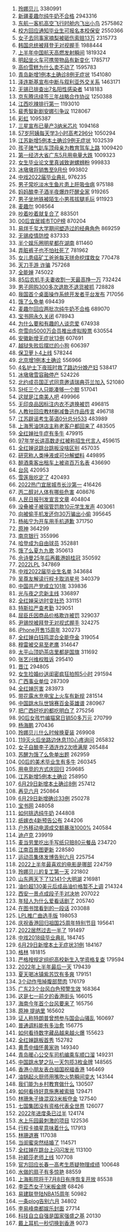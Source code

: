 1. [玲娜贝儿](https://s.weibo.com//weibo?q=%E7%8E%B2%E5%A8%9C%E8%B4%9D%E5%84%BF&Refer=top) 3380991
2. [新疆麦趣尔纯牛奶不合格](https://s.weibo.com//weibo?q=%23%E6%96%B0%E7%96%86%E9%BA%A6%E8%B6%A3%E5%B0%94%E7%BA%AF%E7%89%9B%E5%A5%B6%E4%B8%8D%E5%90%88%E6%A0%BC%23&Refer=top) 2943316
3. [东航一客机高空飞行时舱内飞出小鸟](https://s.weibo.com//weibo?q=%23%E4%B8%9C%E8%88%AA%E4%B8%80%E5%AE%A2%E6%9C%BA%E9%AB%98%E7%A9%BA%E9%A3%9E%E8%A1%8C%E6%97%B6%E8%88%B1%E5%86%85%E9%A3%9E%E5%87%BA%E5%B0%8F%E9%B8%9F%23&Refer=top) 2575862
4. [校方回应通知毕业生可报名本校保安](https://s.weibo.com//weibo?q=%23%E6%A0%A1%E6%96%B9%E5%9B%9E%E5%BA%94%E9%80%9A%E7%9F%A5%E6%AF%95%E4%B8%9A%E7%94%9F%E5%8F%AF%E6%8A%A5%E5%90%8D%E6%9C%AC%E6%A0%A1%E4%BF%9D%E5%AE%89%23&Refer=top) 2550366
5. [女子去同事家摘梨被砸伤索赔13万](https://s.weibo.com//weibo?q=%23%E5%A5%B3%E5%AD%90%E5%8E%BB%E5%90%8C%E4%BA%8B%E5%AE%B6%E6%91%98%E6%A2%A8%E8%A2%AB%E7%A0%B8%E4%BC%A4%E7%B4%A2%E8%B5%9413%E4%B8%87%23&Refer=top) 2315773
6. [韩国总统被拜登无对视握手](https://s.weibo.com//weibo?q=%23%E9%9F%A9%E5%9B%BD%E6%80%BB%E7%BB%9F%E8%A2%AB%E6%8B%9C%E7%99%BB%E6%97%A0%E5%AF%B9%E8%A7%86%E6%8F%A1%E6%89%8B%23&Refer=top) 1988444
7. [上半年中国航天高燃发射瞬间](https://s.weibo.com//weibo?q=%23%E4%B8%8A%E5%8D%8A%E5%B9%B4%E4%B8%AD%E5%9B%BD%E8%88%AA%E5%A4%A9%E9%AB%98%E7%87%83%E5%8F%91%E5%B0%84%E7%9E%AC%E9%97%B4%23&Refer=top) 1819324
8. [明起坐火车可携带物品有新变化](https://s.weibo.com//weibo?q=%23%E6%98%8E%E8%B5%B7%E5%9D%90%E7%81%AB%E8%BD%A6%E5%8F%AF%E6%90%BA%E5%B8%A6%E7%89%A9%E5%93%81%E6%9C%89%E6%96%B0%E5%8F%98%E5%8C%96%23&Refer=top) 1785717
9. [高价雪糕为什么卖不动了](https://s.weibo.com//weibo?q=%23%E9%AB%98%E4%BB%B7%E9%9B%AA%E7%B3%95%E4%B8%BA%E4%BB%80%E4%B9%88%E5%8D%96%E4%B8%8D%E5%8A%A8%E4%BA%86%23&Refer=top) 1595783
10. [青岛新增1例本土确诊8例无症状](https://s.weibo.com//weibo?q=%23%E9%9D%92%E5%B2%9B%E6%96%B0%E5%A2%9E1%E4%BE%8B%E6%9C%AC%E5%9C%9F%E7%A1%AE%E8%AF%8A8%E4%BE%8B%E6%97%A0%E7%97%87%E7%8A%B6%23&Refer=top) 1541080
11. [泽连斯基宣布中断与叙利亚外交关系](https://s.weibo.com//weibo?q=%23%E6%B3%BD%E8%BF%9E%E6%96%AF%E5%9F%BA%E5%AE%A3%E5%B8%83%E4%B8%AD%E6%96%AD%E4%B8%8E%E5%8F%99%E5%88%A9%E4%BA%9A%E5%A4%96%E4%BA%A4%E5%85%B3%E7%B3%BB%23&Refer=top) 1463171
12. [无锡已排查出7名阳性感染者](https://s.weibo.com//weibo?q=%23%E6%97%A0%E9%94%A1%E5%B7%B2%E6%8E%92%E6%9F%A5%E5%87%BA7%E5%90%8D%E9%98%B3%E6%80%A7%E6%84%9F%E6%9F%93%E8%80%85%23&Refer=top) 1418183
13. [京东腾讯续签三年战略合作协议](https://s.weibo.com//weibo?q=%23%E4%BA%AC%E4%B8%9C%E8%85%BE%E8%AE%AF%E7%BB%AD%E7%AD%BE%E4%B8%89%E5%B9%B4%E6%88%98%E7%95%A5%E5%90%88%E4%BD%9C%E5%8D%8F%E8%AE%AE%23&Refer=top) 1250388
14. [江西吃辣排行第一](https://s.weibo.com//weibo?q=%23%E6%B1%9F%E8%A5%BF%E5%90%83%E8%BE%A3%E6%8E%92%E8%A1%8C%E7%AC%AC%E4%B8%80%23&Refer=top) 1193010
15. [裴秀智新剧安娜引争议](https://s.weibo.com//weibo?q=%23%E8%A3%B4%E7%A7%80%E6%99%BA%E6%96%B0%E5%89%A7%E5%AE%89%E5%A8%9C%E5%BC%95%E4%BA%89%E8%AE%AE%23&Refer=top) 1128067
16. [彩虹](https://s.weibo.com//weibo?q=%23%E5%BD%A9%E8%99%B9%23&Refer=top) 1095387
17. [三星宣布已量产3纳米芯片](https://s.weibo.com//weibo?q=%23%E4%B8%89%E6%98%9F%E5%AE%A3%E5%B8%83%E5%B7%B2%E9%87%8F%E4%BA%A73%E7%BA%B3%E7%B1%B3%E8%8A%AF%E7%89%87%23&Refer=top) 1094168
18. [57岁阿姨每天学3小时高考296分](https://s.weibo.com//weibo?q=%2357%E5%B2%81%E9%98%BF%E5%A7%A8%E6%AF%8F%E5%A4%A9%E5%AD%A63%E5%B0%8F%E6%97%B6%E9%AB%98%E8%80%83296%E5%88%86%23&Refer=top) 1050294
19. [江苏新增5例本土确诊9例无症状](https://s.weibo.com//weibo?q=%23%E6%B1%9F%E8%8B%8F%E6%96%B0%E5%A2%9E5%E4%BE%8B%E6%9C%AC%E5%9C%9F%E7%A1%AE%E8%AF%8A9%E4%BE%8B%E6%97%A0%E7%97%87%E7%8A%B6%23&Refer=top) 1032539
20. [孩子赌气趴车顶母亲为教育驾车上路](https://s.weibo.com//weibo?q=%23%E5%AD%A9%E5%AD%90%E8%B5%8C%E6%B0%94%E8%B6%B4%E8%BD%A6%E9%A1%B6%E6%AF%8D%E4%BA%B2%E4%B8%BA%E6%95%99%E8%82%B2%E9%A9%BE%E8%BD%A6%E4%B8%8A%E8%B7%AF%23&Refer=top) 1009420
21. [第一经济大省广东5月用电量大跌](https://s.weibo.com//weibo?q=%23%E7%AC%AC%E4%B8%80%E7%BB%8F%E6%B5%8E%E5%A4%A7%E7%9C%81%E5%B9%BF%E4%B8%9C5%E6%9C%88%E7%94%A8%E7%94%B5%E9%87%8F%E5%A4%A7%E8%B7%8C%23&Refer=top) 1009323
22. [女生毕业论文里真诚致谢螺蛳粉](https://s.weibo.com//weibo?q=%23%E5%A5%B3%E7%94%9F%E6%AF%95%E4%B8%9A%E8%AE%BA%E6%96%87%E9%87%8C%E7%9C%9F%E8%AF%9A%E8%87%B4%E8%B0%A2%E8%9E%BA%E8%9B%B3%E7%B2%89%23&Refer=top) 999833
23. [冰墩墩将销售至9月份](https://s.weibo.com//weibo?q=%23%E5%86%B0%E5%A2%A9%E5%A2%A9%E5%B0%86%E9%94%80%E5%94%AE%E8%87%B39%E6%9C%88%E4%BB%BD%23&Refer=top) 993802
24. [中戏2022届毕业典礼](https://s.weibo.com//weibo?q=%23%E4%B8%AD%E6%88%8F2022%E5%B1%8A%E6%AF%95%E4%B8%9A%E5%85%B8%E7%A4%BC%23&Refer=top) 976235
25. [男子常吃淡水生鱼片患上肝吸虫病](https://s.weibo.com//weibo?q=%23%E7%94%B7%E5%AD%90%E5%B8%B8%E5%90%83%E6%B7%A1%E6%B0%B4%E7%94%9F%E9%B1%BC%E7%89%87%E6%82%A3%E4%B8%8A%E8%82%9D%E5%90%B8%E8%99%AB%E7%97%85%23&Refer=top) 975188
26. [妈妈酿李子酒半夜爆炸吓醒全家](https://s.weibo.com//weibo?q=%23%E5%A6%88%E5%A6%88%E9%85%BF%E6%9D%8E%E5%AD%90%E9%85%92%E5%8D%8A%E5%A4%9C%E7%88%86%E7%82%B8%E5%90%93%E9%86%92%E5%85%A8%E5%AE%B6%23&Refer=top) 919265
27. [男子坐地铁被陌生小男孩拔腿毛玩](https://s.weibo.com//weibo?q=%23%E7%94%B7%E5%AD%90%E5%9D%90%E5%9C%B0%E9%93%81%E8%A2%AB%E9%99%8C%E7%94%9F%E5%B0%8F%E7%94%B7%E5%AD%A9%E6%8B%94%E8%85%BF%E6%AF%9B%E7%8E%A9%23&Refer=top) 911923
28. [麦趣尔](https://s.weibo.com//weibo?q=%23%E9%BA%A6%E8%B6%A3%E5%B0%94%23&Refer=top) 908564
29. [吵着吵着就复合了](https://s.weibo.com//weibo?q=%23%E5%90%B5%E7%9D%80%E5%90%B5%E7%9D%80%E5%B0%B1%E5%A4%8D%E5%90%88%E4%BA%86%23&Refer=top) 883501
30. [00后宜居城市TOP榜](https://s.weibo.com//weibo?q=%2300%E5%90%8E%E5%AE%9C%E5%B1%85%E5%9F%8E%E5%B8%82TOP%E6%A6%9C%23&Refer=top) 870204
31. [易烊千玺大学期间塑造过的经典角色](https://s.weibo.com//weibo?q=%23%E6%98%93%E7%83%8A%E5%8D%83%E7%8E%BA%E5%A4%A7%E5%AD%A6%E6%9C%9F%E9%97%B4%E5%A1%91%E9%80%A0%E8%BF%87%E7%9A%84%E7%BB%8F%E5%85%B8%E8%A7%92%E8%89%B2%23&Refer=top) 869259
32. [无锡疫情防控](https://s.weibo.com//weibo?q=%23%E6%97%A0%E9%94%A1%E7%96%AB%E6%83%85%E9%98%B2%E6%8E%A7%23&Refer=top) 837333
33. [半个娱乐圈明星都在湖南](https://s.weibo.com//weibo?q=%23%E5%8D%8A%E4%B8%AA%E5%A8%B1%E4%B9%90%E5%9C%88%E6%98%8E%E6%98%9F%E9%83%BD%E5%9C%A8%E6%B9%96%E5%8D%97%23&Refer=top) 811460
34. [弄脏裤子也不怕社死了](https://s.weibo.com//weibo?q=%23%E5%BC%84%E8%84%8F%E8%A3%A4%E5%AD%90%E4%B9%9F%E4%B8%8D%E6%80%95%E7%A4%BE%E6%AD%BB%E4%BA%86%23&Refer=top) 781962
35. [女儿患癌矿工爸爸每天拼命挖煤救女](https://s.weibo.com//weibo?q=%E5%A5%B3%E5%84%BF%E6%82%A3%E7%99%8C%E7%9F%BF%E5%B7%A5%E7%88%B8%E7%88%B8%E6%AF%8F%E5%A4%A9%E6%8B%BC%E5%91%BD%E6%8C%96%E7%85%A4%E6%95%91%E5%A5%B3&Refer=top) 770478
36. [天刀手游 诈骗](https://s.weibo.com//weibo?q=%E5%A4%A9%E5%88%80%E6%89%8B%E6%B8%B8%20%E8%AF%88%E9%AA%97&Refer=top) 757268
37. [全能婵](https://s.weibo.com//weibo?q=%E5%85%A8%E8%83%BD%E5%A9%B5&Refer=top) 745022
38. [85后农机手夫妻收割一天最高挣一万](https://s.weibo.com//weibo?q=%2385%E5%90%8E%E5%86%9C%E6%9C%BA%E6%89%8B%E5%A4%AB%E5%A6%BB%E6%94%B6%E5%89%B2%E4%B8%80%E5%A4%A9%E6%9C%80%E9%AB%98%E6%8C%A3%E4%B8%80%E4%B8%87%23&Refer=top) 732424
39. [男子网购300多次退款不退货被抓](https://s.weibo.com//weibo?q=%23%E7%94%B7%E5%AD%90%E7%BD%91%E8%B4%AD300%E5%A4%9A%E6%AC%A1%E9%80%80%E6%AC%BE%E4%B8%8D%E9%80%80%E8%B4%A7%E8%A2%AB%E6%8A%93%23&Refer=top) 728828
40. [我国首个桌面操作系统开发者平台发布](https://s.weibo.com//weibo?q=%23%E6%88%91%E5%9B%BD%E9%A6%96%E4%B8%AA%E6%A1%8C%E9%9D%A2%E6%93%8D%E4%BD%9C%E7%B3%BB%E7%BB%9F%E5%BC%80%E5%8F%91%E8%80%85%E5%B9%B3%E5%8F%B0%E5%8F%91%E5%B8%83%23&Refer=top) 717056
41. [饿了么免单](https://s.weibo.com//weibo?q=%E9%A5%BF%E4%BA%86%E4%B9%88%E5%85%8D%E5%8D%95&Refer=top) 694439
42. [麦趣尔回应两批次纯牛奶不合格](https://s.weibo.com//weibo?q=%23%E9%BA%A6%E8%B6%A3%E5%B0%94%E5%9B%9E%E5%BA%94%E4%B8%A4%E6%89%B9%E6%AC%A1%E7%BA%AF%E7%89%9B%E5%A5%B6%E4%B8%8D%E5%90%88%E6%A0%BC%23&Refer=top) 689070
43. [宝书网永久关闭](https://s.weibo.com//weibo?q=%23%E5%AE%9D%E4%B9%A6%E7%BD%91%E6%B0%B8%E4%B9%85%E5%85%B3%E9%97%AD%23&Refer=top) 678943
44. [为什么要和有趣的人谈恋爱](https://s.weibo.com//weibo?q=%23%E4%B8%BA%E4%BB%80%E4%B9%88%E8%A6%81%E5%92%8C%E6%9C%89%E8%B6%A3%E7%9A%84%E4%BA%BA%E8%B0%88%E6%81%8B%E7%88%B1%23&Refer=top) 674938
45. [奈雪向5000万会员推出虚拟股票](https://s.weibo.com//weibo?q=%23%E5%A5%88%E9%9B%AA%E5%90%915000%E4%B8%87%E4%BC%9A%E5%91%98%E6%8E%A8%E5%87%BA%E8%99%9A%E6%8B%9F%E8%82%A1%E7%A5%A8%23&Refer=top) 630554
46. [安徽新增无症状13例](https://s.weibo.com//weibo?q=%23%E5%AE%89%E5%BE%BD%E6%96%B0%E5%A2%9E%E6%97%A0%E7%97%87%E7%8A%B613%E4%BE%8B%23&Refer=top) 607691
47. [越狱失败后摆烂的小狗](https://s.weibo.com//weibo?q=%23%E8%B6%8A%E7%8B%B1%E5%A4%B1%E8%B4%A5%E5%90%8E%E6%91%86%E7%83%82%E7%9A%84%E5%B0%8F%E7%8B%97%23&Refer=top) 606397
48. [保卫萝卜4上线](https://s.weibo.com//weibo?q=%23%E4%BF%9D%E5%8D%AB%E8%90%9D%E5%8D%9C4%E4%B8%8A%E7%BA%BF%23&Refer=top) 578244
49. [北京增1例本土确诊](https://s.weibo.com//weibo?q=%23%E5%8C%97%E4%BA%AC%E5%A2%9E1%E4%BE%8B%E6%9C%AC%E5%9C%9F%E7%A1%AE%E8%AF%8A%23&Refer=top) 556966
50. [4名护士下夜班时救了路边分娩产妇](https://s.weibo.com//weibo?q=%234%E5%90%8D%E6%8A%A4%E5%A3%AB%E4%B8%8B%E5%A4%9C%E7%8F%AD%E6%97%B6%E6%95%91%E4%BA%86%E8%B7%AF%E8%BE%B9%E5%88%86%E5%A8%A9%E4%BA%A7%E5%A6%87%23&Refer=top) 538417
51. [冰墩墩雪容融停产](https://s.weibo.com//weibo?q=%23%E5%86%B0%E5%A2%A9%E5%A2%A9%E9%9B%AA%E5%AE%B9%E8%9E%8D%E5%81%9C%E4%BA%A7%23&Refer=top) 524226
52. [北约成员国正式同意邀请瑞典芬兰加入](https://s.weibo.com//weibo?q=%23%E5%8C%97%E7%BA%A6%E6%88%90%E5%91%98%E5%9B%BD%E6%AD%A3%E5%BC%8F%E5%90%8C%E6%84%8F%E9%82%80%E8%AF%B7%E7%91%9E%E5%85%B8%E8%8A%AC%E5%85%B0%E5%8A%A0%E5%85%A5%23&Refer=top) 521080
53. [SHE三个人只能凑够一个胆](https://s.weibo.com//weibo?q=%23SHE%E4%B8%89%E4%B8%AA%E4%BA%BA%E5%8F%AA%E8%83%BD%E5%87%91%E5%A4%9F%E4%B8%80%E4%B8%AA%E8%83%86%23&Refer=top) 517041
54. [这就是江南美人吧](https://s.weibo.com//weibo?q=%23%E8%BF%99%E5%B0%B1%E6%98%AF%E6%B1%9F%E5%8D%97%E7%BE%8E%E4%BA%BA%E5%90%A7%23&Refer=top) 499966
55. [无印良品因标注内衣不退换被罚](https://s.weibo.com//weibo?q=%23%E6%97%A0%E5%8D%B0%E8%89%AF%E5%93%81%E5%9B%A0%E6%A0%87%E6%B3%A8%E5%86%85%E8%A1%A3%E4%B8%8D%E9%80%80%E6%8D%A2%E8%A2%AB%E7%BD%9A%23&Refer=top) 496815
56. [人教社回应教材删减鲁迅作品传言](https://s.weibo.com//weibo?q=%23%E4%BA%BA%E6%95%99%E7%A4%BE%E5%9B%9E%E5%BA%94%E6%95%99%E6%9D%90%E5%88%A0%E5%87%8F%E9%B2%81%E8%BF%85%E4%BD%9C%E5%93%81%E4%BC%A0%E8%A8%80%23&Refer=top) 496718
57. [江苏辟谣考生英语0分总分533](https://s.weibo.com//weibo?q=%23%E6%B1%9F%E8%8B%8F%E8%BE%9F%E8%B0%A3%E8%80%83%E7%94%9F%E8%8B%B1%E8%AF%AD0%E5%88%86%E6%80%BB%E5%88%86533%23&Refer=top) 483989
58. [上海葱油饼店主称老客户都回来了](https://s.weibo.com//weibo?q=%23%E4%B8%8A%E6%B5%B7%E8%91%B1%E6%B2%B9%E9%A5%BC%E5%BA%97%E4%B8%BB%E7%A7%B0%E8%80%81%E5%AE%A2%E6%88%B7%E9%83%BD%E5%9B%9E%E6%9D%A5%E4%BA%86%23&Refer=top) 483505
59. [全红婵社牛症有多牛](https://s.weibo.com//weibo?q=%23%E5%85%A8%E7%BA%A2%E5%A9%B5%E7%A4%BE%E7%89%9B%E7%97%87%E6%9C%89%E5%A4%9A%E7%89%9B%23&Refer=top) 479915
60. [97年学长讲高数走红被称招生代言人](https://s.weibo.com//weibo?q=%2397%E5%B9%B4%E5%AD%A6%E9%95%BF%E8%AE%B2%E9%AB%98%E6%95%B0%E8%B5%B0%E7%BA%A2%E8%A2%AB%E7%A7%B0%E6%8B%9B%E7%94%9F%E4%BB%A3%E8%A8%80%E4%BA%BA%23&Refer=top) 459615
61. [全红婵说跳台跳板没啥区别](https://s.weibo.com//weibo?q=%23%E5%85%A8%E7%BA%A2%E5%A9%B5%E8%AF%B4%E8%B7%B3%E5%8F%B0%E8%B7%B3%E6%9D%BF%E6%B2%A1%E5%95%A5%E5%8C%BA%E5%88%AB%23&Refer=top) 457035
62. [研究称人类唾液或可分解塑料](https://s.weibo.com//weibo?q=%23%E7%A0%94%E7%A9%B6%E7%A7%B0%E4%BA%BA%E7%B1%BB%E5%94%BE%E6%B6%B2%E6%88%96%E5%8F%AF%E5%88%86%E8%A7%A3%E5%A1%91%E6%96%99%23&Refer=top) 449895
63. [醉酒乘客出租车上被盗百万名表](https://s.weibo.com//weibo?q=%23%E9%86%89%E9%85%92%E4%B9%98%E5%AE%A2%E5%87%BA%E7%A7%9F%E8%BD%A6%E4%B8%8A%E8%A2%AB%E7%9B%97%E7%99%BE%E4%B8%87%E5%90%8D%E8%A1%A8%23&Refer=top) 436690
64. [台风](https://s.weibo.com//weibo?q=%23%E5%8F%B0%E9%A3%8E%23&Refer=top) 420953
65. [雪莲我吃定了](https://s.weibo.com//weibo?q=%23%E9%9B%AA%E8%8E%B2%E6%88%91%E5%90%83%E5%AE%9A%E4%BA%86%23&Refer=top) 420493
66. [2022热门宜居城市长沙第一](https://s.weibo.com//weibo?q=%232022%E7%83%AD%E9%97%A8%E5%AE%9C%E5%B1%85%E5%9F%8E%E5%B8%82%E9%95%BF%E6%B2%99%E7%AC%AC%E4%B8%80%23&Refer=top) 416426
67. [丙二醇对人体有哪些危害](https://s.weibo.com//weibo?q=%23%E4%B8%99%E4%BA%8C%E9%86%87%E5%AF%B9%E4%BA%BA%E4%BD%93%E6%9C%89%E5%93%AA%E4%BA%9B%E5%8D%B1%E5%AE%B3%23&Refer=top) 408676
68. [人民日报刊发宣言文章](https://s.weibo.com//weibo?q=%23%E4%BA%BA%E6%B0%91%E6%97%A5%E6%8A%A5%E5%88%8A%E5%8F%91%E5%AE%A3%E8%A8%80%E6%96%87%E7%AB%A0%23&Refer=top) 404804
69. [没叠被子被宿管罚款10元学生发声](https://s.weibo.com//weibo?q=%23%E6%B2%A1%E5%8F%A0%E8%A2%AB%E5%AD%90%E8%A2%AB%E5%AE%BF%E7%AE%A1%E7%BD%9A%E6%AC%BE10%E5%85%83%E5%AD%A6%E7%94%9F%E5%8F%91%E5%A3%B0%23&Refer=top) 403061
70. [向被偷手机发还你30万骗出小偷](https://s.weibo.com//weibo?q=%23%E5%90%91%E8%A2%AB%E5%81%B7%E6%89%8B%E6%9C%BA%E5%8F%91%E8%BF%98%E4%BD%A030%E4%B8%87%E9%AA%97%E5%87%BA%E5%B0%8F%E5%81%B7%23&Refer=top) 395645
71. [杨祐宁为开车用手机道歉](https://s.weibo.com//weibo?q=%23%E6%9D%A8%E7%A5%90%E5%AE%81%E4%B8%BA%E5%BC%80%E8%BD%A6%E7%94%A8%E6%89%8B%E6%9C%BA%E9%81%93%E6%AD%89%23&Refer=top) 371750
72. [原神](https://s.weibo.com//weibo?q=%23%E5%8E%9F%E7%A5%9E%23&Refer=top) 364299
73. [南京银行](https://s.weibo.com//weibo?q=%E5%8D%97%E4%BA%AC%E9%93%B6%E8%A1%8C&Refer=top) 355996
74. [哈登成为自由球员](https://s.weibo.com//weibo?q=%23%E5%93%88%E7%99%BB%E6%88%90%E4%B8%BA%E8%87%AA%E7%94%B1%E7%90%83%E5%91%98%23&Refer=top) 352881
75. [饿了么夏九九歌](https://s.weibo.com//weibo?q=%23%E9%A5%BF%E4%BA%86%E4%B9%88%E5%A4%8F%E4%B9%9D%E4%B9%9D%E6%AD%8C%23&Refer=top) 350613
76. [佘诗曼25年后再戴港姐桂冠](https://s.weibo.com//weibo?q=%23%E4%BD%98%E8%AF%97%E6%9B%BC25%E5%B9%B4%E5%90%8E%E5%86%8D%E6%88%B4%E6%B8%AF%E5%A7%90%E6%A1%82%E5%86%A0%23&Refer=top) 350592
77. [2022LPL](https://s.weibo.com//weibo?q=2022LPL&Refer=top) 347869
78. [中戏2022届毕业生名单](https://s.weibo.com//weibo?q=%23%E4%B8%AD%E6%88%8F2022%E5%B1%8A%E6%AF%95%E4%B8%9A%E7%94%9F%E5%90%8D%E5%8D%95%23&Refer=top) 343684
79. [吴尊友解读行程卡取消星号](https://s.weibo.com//weibo?q=%23%E5%90%B4%E5%B0%8A%E5%8F%8B%E8%A7%A3%E8%AF%BB%E8%A1%8C%E7%A8%8B%E5%8D%A1%E5%8F%96%E6%B6%88%E6%98%9F%E5%8F%B7%23&Refer=top) 340379
80. [中国共产党成立101年](https://s.weibo.com//weibo?q=%E4%B8%AD%E5%9B%BD%E5%85%B1%E4%BA%A7%E5%85%9A%E6%88%90%E7%AB%8B101%E5%B9%B4&Refer=top) 339836
81. [光与夜之恋新主线](https://s.weibo.com//weibo?q=%E5%85%89%E4%B8%8E%E5%A4%9C%E4%B9%8B%E6%81%8B%E6%96%B0%E4%B8%BB%E7%BA%BF&Refer=top) 336897
82. [全红婵采访时变社恐](https://s.weibo.com//weibo?q=%23%E5%85%A8%E7%BA%A2%E5%A9%B5%E9%87%87%E8%AE%BF%E6%97%B6%E5%8F%98%E7%A4%BE%E6%81%90%23&Refer=top) 331151
83. [特斯拉严查考勤](https://s.weibo.com//weibo?q=%23%E7%89%B9%E6%96%AF%E6%8B%89%E4%B8%A5%E6%9F%A5%E8%80%83%E5%8B%A4%23&Refer=top) 329051
84. [屈臣氏因商品价格欺诈被罚](https://s.weibo.com//weibo?q=%23%E5%B1%88%E8%87%A3%E6%B0%8F%E5%9B%A0%E5%95%86%E5%93%81%E4%BB%B7%E6%A0%BC%E6%AC%BA%E8%AF%88%E8%A2%AB%E7%BD%9A%23&Refer=top) 329037
85. [尹锡悦被拜登无对视式握手](https://s.weibo.com//weibo?q=%23%E5%B0%B9%E9%94%A1%E6%82%A6%E8%A2%AB%E6%8B%9C%E7%99%BB%E6%97%A0%E5%AF%B9%E8%A7%86%E5%BC%8F%E6%8F%A1%E6%89%8B%23&Refer=top) 324275
86. [iPhone开售15周年](https://s.weibo.com//weibo?q=%23iPhone%E5%BC%80%E5%94%AE15%E5%91%A8%E5%B9%B4%23&Refer=top) 320273
87. [全红婵白钰鸣混合全能夺金](https://s.weibo.com//weibo?q=%23%E5%85%A8%E7%BA%A2%E5%A9%B5%E7%99%BD%E9%92%B0%E9%B8%A3%E6%B7%B7%E5%90%88%E5%85%A8%E8%83%BD%E5%A4%BA%E9%87%91%23&Refer=top) 319054
88. [穆雷被交易至老鹰](https://s.weibo.com//weibo?q=%23%E7%A9%86%E9%9B%B7%E8%A2%AB%E4%BA%A4%E6%98%93%E8%87%B3%E8%80%81%E9%B9%B0%23&Refer=top) 314647
89. [太平山顶奶茶店里都是国旗](https://s.weibo.com//weibo?q=%23%E5%A4%AA%E5%B9%B3%E5%B1%B1%E9%A1%B6%E5%A5%B6%E8%8C%B6%E5%BA%97%E9%87%8C%E9%83%BD%E6%98%AF%E5%9B%BD%E6%97%97%23&Refer=top) 311692
90. [张艺兴维权胜诉](https://s.weibo.com//weibo?q=%23%E5%BC%A0%E8%89%BA%E5%85%B4%E7%BB%B4%E6%9D%83%E8%83%9C%E8%AF%89%23&Refer=top) 295410
91. [晋江](https://s.weibo.com//weibo?q=%E6%99%8B%E6%B1%9F&Refer=top) 294805
92. [女生捡婚纱送闺密疯狂拍照5小时](https://s.weibo.com//weibo?q=%23%E5%A5%B3%E7%94%9F%E6%8D%A1%E5%A9%9A%E7%BA%B1%E9%80%81%E9%97%BA%E5%AF%86%E7%96%AF%E7%8B%82%E6%8B%8D%E7%85%A75%E5%B0%8F%E6%97%B6%23&Refer=top) 291594
93. [广西事业单位](https://s.weibo.com//weibo?q=%E5%B9%BF%E8%A5%BF%E4%BA%8B%E4%B8%9A%E5%8D%95%E4%BD%8D&Refer=top) 287309
94. [全红婵厉害](https://s.weibo.com//weibo?q=%23%E5%85%A8%E7%BA%A2%E5%A9%B5%E5%8E%89%E5%AE%B3%23&Refer=top) 283973
95. [带花露水充电宝上火车有新规](https://s.weibo.com//weibo?q=%23%E5%B8%A6%E8%8A%B1%E9%9C%B2%E6%B0%B4%E5%85%85%E7%94%B5%E5%AE%9D%E4%B8%8A%E7%81%AB%E8%BD%A6%E6%9C%89%E6%96%B0%E8%A7%84%23&Refer=top) 281514
96. [中国跳水队世锦赛百金英雄谱](https://s.weibo.com//weibo?q=%23%E4%B8%AD%E5%9B%BD%E8%B7%B3%E6%B0%B4%E9%98%9F%E4%B8%96%E9%94%A6%E8%B5%9B%E7%99%BE%E9%87%91%E8%8B%B1%E9%9B%84%E8%B0%B1%23&Refer=top) 280967
97. [把广西好吃的都吃明白了](https://s.weibo.com//weibo?q=%23%E6%8A%8A%E5%B9%BF%E8%A5%BF%E5%A5%BD%E5%90%83%E7%9A%84%E9%83%BD%E5%90%83%E6%98%8E%E7%99%BD%E4%BA%86%23&Refer=top) 275256
98. [90后女孩竹编猫窝日销50多万元](https://s.weibo.com//weibo?q=%2390%E5%90%8E%E5%A5%B3%E5%AD%A9%E7%AB%B9%E7%BC%96%E7%8C%AB%E7%AA%9D%E6%97%A5%E9%94%8050%E5%A4%9A%E4%B8%87%E5%85%83%23&Refer=top) 270799
99. [杨海鹏](https://s.weibo.com//weibo?q=%E6%9D%A8%E6%B5%B7%E9%B9%8F&Refer=top) 270436
100. [玲娜贝儿什么时候换夏装](https://s.weibo.com//weibo?q=%23%E7%8E%B2%E5%A8%9C%E8%B4%9D%E5%84%BF%E4%BB%80%E4%B9%88%E6%97%B6%E5%80%99%E6%8D%A2%E5%A4%8F%E8%A3%85%23&Refer=top) 269908
101. [119灭火后坐路边休息110心疼询问](https://s.weibo.com//weibo?q=%23119%E7%81%AD%E7%81%AB%E5%90%8E%E5%9D%90%E8%B7%AF%E8%BE%B9%E4%BC%91%E6%81%AF110%E5%BF%83%E7%96%BC%E8%AF%A2%E9%97%AE%23&Refer=top) 265832
102. [女子自酿李子酒连炸2次喷满屋](https://s.weibo.com//weibo?q=%23%E5%A5%B3%E5%AD%90%E8%87%AA%E9%85%BF%E6%9D%8E%E5%AD%90%E9%85%92%E8%BF%9E%E7%82%B82%E6%AC%A1%E5%96%B7%E6%BB%A1%E5%B1%8B%23&Refer=top) 265484
103. [苏醒为饿了么免单出题](https://s.weibo.com//weibo?q=%23%E8%8B%8F%E9%86%92%E4%B8%BA%E9%A5%BF%E4%BA%86%E4%B9%88%E5%85%8D%E5%8D%95%E5%87%BA%E9%A2%98%23&Refer=top) 262959
104. [00后的美术毕业生有多牛](https://s.weibo.com//weibo?q=%2300%E5%90%8E%E7%9A%84%E7%BE%8E%E6%9C%AF%E6%AF%95%E4%B8%9A%E7%94%9F%E6%9C%89%E5%A4%9A%E7%89%9B%23&Refer=top) 260345
105. [用电竞的方式庆回归](https://s.weibo.com//weibo?q=%23%E7%94%A8%E7%94%B5%E7%AB%9E%E7%9A%84%E6%96%B9%E5%BC%8F%E5%BA%86%E5%9B%9E%E5%BD%92%23&Refer=top) 259685
106. [江苏新增5例本土确诊](https://s.weibo.com//weibo?q=%23%E6%B1%9F%E8%8B%8F%E6%96%B0%E5%A2%9E5%E4%BE%8B%E6%9C%AC%E5%9C%9F%E7%A1%AE%E8%AF%8A%23&Refer=top) 258950
107. [6月29日新增本土确诊8例](https://s.weibo.com//weibo?q=%236%E6%9C%8829%E6%97%A5%E6%96%B0%E5%A2%9E%E6%9C%AC%E5%9C%9F%E7%A1%AE%E8%AF%8A8%E4%BE%8B%23&Refer=top) 257412
108. [再见六月](https://s.weibo.com//weibo?q=%E5%86%8D%E8%A7%81%E5%85%AD%E6%9C%88&Refer=top) 250864
109. [6月29日新增确诊33例](https://s.weibo.com//weibo?q=6%E6%9C%8829%E6%97%A5%E6%96%B0%E5%A2%9E%E7%A1%AE%E8%AF%8A33%E4%BE%8B&Refer=top) 250278
110. [宝书网](https://s.weibo.com//weibo?q=%E5%AE%9D%E4%B9%A6%E7%BD%91&Refer=top) 248058
111. [如何挑选纯牛奶](https://s.weibo.com//weibo?q=%23%E5%A6%82%E4%BD%95%E6%8C%91%E9%80%89%E7%BA%AF%E7%89%9B%E5%A5%B6%23&Refer=top) 244808
112. [纸嫁衣4新预告公布](https://s.weibo.com//weibo?q=%23%E7%BA%B8%E5%AB%81%E8%A1%A34%E6%96%B0%E9%A2%84%E5%91%8A%E5%85%AC%E5%B8%83%23&Refer=top) 244206
113. [户外移动电源成交额暴涨1000%](https://s.weibo.com//weibo?q=%23%E6%88%B7%E5%A4%96%E7%A7%BB%E5%8A%A8%E7%94%B5%E6%BA%90%E6%88%90%E4%BA%A4%E9%A2%9D%E6%9A%B4%E6%B6%A81000%25%23&Refer=top) 240584
114. [迪卢克](https://s.weibo.com//weibo?q=%E8%BF%AA%E5%8D%A2%E5%85%8B&Refer=top) 239919
115. [麦当劳里吃出手写纸只赔80元餐品](https://s.weibo.com//weibo?q=%23%E9%BA%A6%E5%BD%93%E5%8A%B3%E9%87%8C%E5%90%83%E5%87%BA%E6%89%8B%E5%86%99%E7%BA%B8%E5%8F%AA%E8%B5%9480%E5%85%83%E9%A4%90%E5%93%81%23&Refer=top) 234720
116. [江南百景图更新](https://s.weibo.com//weibo?q=%E6%B1%9F%E5%8D%97%E7%99%BE%E6%99%AF%E5%9B%BE%E6%9B%B4%E6%96%B0&Refer=top) 228580
117. [运动员集体发博告别六月](https://s.weibo.com//weibo?q=%23%E8%BF%90%E5%8A%A8%E5%91%98%E9%9B%86%E4%BD%93%E5%8F%91%E5%8D%9A%E5%91%8A%E5%88%AB%E5%85%AD%E6%9C%88%23&Refer=top) 225754
118. [2022上半年最喜欢的电影是哪部](https://s.weibo.com//weibo?q=%232022%E4%B8%8A%E5%8D%8A%E5%B9%B4%E6%9C%80%E5%96%9C%E6%AC%A2%E7%9A%84%E7%94%B5%E5%BD%B1%E6%98%AF%E5%93%AA%E9%83%A8%23&Refer=top) 224759
119. [玲娜贝儿的复工第一天](https://s.weibo.com//weibo?q=%23%E7%8E%B2%E5%A8%9C%E8%B4%9D%E5%84%BF%E7%9A%84%E5%A4%8D%E5%B7%A5%E7%AC%AC%E4%B8%80%E5%A4%A9%23&Refer=top) 221802
120. [山东两天下了12141个大明湖](https://s.weibo.com//weibo?q=%23%E5%B1%B1%E4%B8%9C%E4%B8%A4%E5%A4%A9%E4%B8%8B%E4%BA%8612141%E4%B8%AA%E5%A4%A7%E6%98%8E%E6%B9%96%23&Refer=top) 216981
121. [油价超130美元后成品油价格暂不上调](https://s.weibo.com//weibo?q=%23%E6%B2%B9%E4%BB%B7%E8%B6%85130%E7%BE%8E%E5%85%83%E5%90%8E%E6%88%90%E5%93%81%E6%B2%B9%E4%BB%B7%E6%A0%BC%E6%9A%82%E4%B8%8D%E4%B8%8A%E8%B0%83%23&Refer=top) 214324
122. [西安一景点成段子手对决地](https://s.weibo.com//weibo?q=%23%E8%A5%BF%E5%AE%89%E4%B8%80%E6%99%AF%E7%82%B9%E6%88%90%E6%AE%B5%E5%AD%90%E6%89%8B%E5%AF%B9%E5%86%B3%E5%9C%B0%23&Refer=top) 207022
123. [年轻人为什么爱看话剧了](https://s.weibo.com//weibo?q=%23%E5%B9%B4%E8%BD%BB%E4%BA%BA%E4%B8%BA%E4%BB%80%E4%B9%88%E7%88%B1%E7%9C%8B%E8%AF%9D%E5%89%A7%E4%BA%86%23&Refer=top) 205740
124. [在图书馆看到的一段话](https://s.weibo.com//weibo?q=%E5%9C%A8%E5%9B%BE%E4%B9%A6%E9%A6%86%E7%9C%8B%E5%88%B0%E7%9A%84%E4%B8%80%E6%AE%B5%E8%AF%9D&Refer=top) 203088
125. [LPL推广曲选手版](https://s.weibo.com//weibo?q=%23LPL%E6%8E%A8%E5%B9%BF%E6%9B%B2%E9%80%89%E6%89%8B%E7%89%88%23&Refer=top) 198053
126. [庆祝香港回归祖国25周年特别节目](https://s.weibo.com//weibo?q=%23%E5%BA%86%E7%A5%9D%E9%A6%99%E6%B8%AF%E5%9B%9E%E5%BD%92%E7%A5%96%E5%9B%BD25%E5%91%A8%E5%B9%B4%E7%89%B9%E5%88%AB%E8%8A%82%E7%9B%AE%23&Refer=top) 195641
127. [2022居然过去一半了](https://s.weibo.com//weibo?q=%232022%E5%B1%85%E7%84%B6%E8%BF%87%E5%8E%BB%E4%B8%80%E5%8D%8A%E4%BA%86%23&Refer=top) 191497
128. [中戏2018级毕业典礼](https://s.weibo.com//weibo?q=%23%E4%B8%AD%E6%88%8F2018%E7%BA%A7%E6%AF%95%E4%B8%9A%E5%85%B8%E7%A4%BC%23&Refer=top) 184745
129. [6月29日新增本土无症状31例](https://s.weibo.com//weibo?q=%236%E6%9C%8829%E6%97%A5%E6%96%B0%E5%A2%9E%E6%9C%AC%E5%9C%9F%E6%97%A0%E7%97%87%E7%8A%B631%E4%BE%8B%23&Refer=top) 184167
130. [格林](https://s.weibo.com//weibo?q=%E6%A0%BC%E6%9E%97&Refer=top) 181815
131. [严格按规定组织高校新生入学资格复查](https://s.weibo.com//weibo?q=%23%E4%B8%A5%E6%A0%BC%E6%8C%89%E8%A7%84%E5%AE%9A%E7%BB%84%E7%BB%87%E9%AB%98%E6%A0%A1%E6%96%B0%E7%94%9F%E5%85%A5%E5%AD%A6%E8%B5%84%E6%A0%BC%E5%A4%8D%E6%9F%A5%23&Refer=top) 179594
132. [2022年上半年最后一天](https://s.weibo.com//weibo?q=%232022%E5%B9%B4%E4%B8%8A%E5%8D%8A%E5%B9%B4%E6%9C%80%E5%90%8E%E4%B8%80%E5%A4%A9%23&Refer=top) 179439
133. [夏天喝冰镇紫苏饮有多爽](https://s.weibo.com//weibo?q=%23%E5%A4%8F%E5%A4%A9%E5%96%9D%E5%86%B0%E9%95%87%E7%B4%AB%E8%8B%8F%E9%A5%AE%E6%9C%89%E5%A4%9A%E7%88%BD%23&Refer=top) 179151
134. [3个动作甩掉腹部赘肉](https://s.weibo.com//weibo?q=%233%E4%B8%AA%E5%8A%A8%E4%BD%9C%E7%94%A9%E6%8E%89%E8%85%B9%E9%83%A8%E8%B5%98%E8%82%89%23&Refer=top) 176179
135. [广东23个台风白色预警生效](https://s.weibo.com//weibo?q=%23%E5%B9%BF%E4%B8%9C23%E4%B8%AA%E5%8F%B0%E9%A3%8E%E7%99%BD%E8%89%B2%E9%A2%84%E8%AD%A6%E7%94%9F%E6%95%88%23&Refer=top) 168364
136. [这是七一前夕的香港街头](https://s.weibo.com//weibo?q=%23%E8%BF%99%E6%98%AF%E4%B8%83%E4%B8%80%E5%89%8D%E5%A4%95%E7%9A%84%E9%A6%99%E6%B8%AF%E8%A1%97%E5%A4%B4%23&Refer=top) 166015
137. [海南今年首个台风要来了](https://s.weibo.com//weibo?q=%23%E6%B5%B7%E5%8D%97%E4%BB%8A%E5%B9%B4%E9%A6%96%E4%B8%AA%E5%8F%B0%E9%A3%8E%E8%A6%81%E6%9D%A5%E4%BA%86%23&Refer=top) 165756
138. [原神 提纳里](https://s.weibo.com//weibo?q=%E5%8E%9F%E7%A5%9E%20%E6%8F%90%E7%BA%B3%E9%87%8C&Refer=top) 165602
139. [证人称特朗普曾想参与国会山骚乱](https://s.weibo.com//weibo?q=%23%E8%AF%81%E4%BA%BA%E7%A7%B0%E7%89%B9%E6%9C%97%E6%99%AE%E6%9B%BE%E6%83%B3%E5%8F%82%E4%B8%8E%E5%9B%BD%E4%BC%9A%E5%B1%B1%E9%AA%9A%E4%B9%B1%23&Refer=top) 160697
140. [普通调料能有多治愈](https://s.weibo.com//weibo?q=%23%E6%99%AE%E9%80%9A%E8%B0%83%E6%96%99%E8%83%BD%E6%9C%89%E5%A4%9A%E6%B2%BB%E6%84%88%23&Refer=top) 156775
141. [如何看待数字藏品越来越火爆](https://s.weibo.com//weibo?q=%23%E5%A6%82%E4%BD%95%E7%9C%8B%E5%BE%85%E6%95%B0%E5%AD%97%E8%97%8F%E5%93%81%E8%B6%8A%E6%9D%A5%E8%B6%8A%E7%81%AB%E7%88%86%23&Refer=top) 155623
142. [全红婵跳板首秀](https://s.weibo.com//weibo?q=%23%E5%85%A8%E7%BA%A2%E5%A9%B5%E8%B7%B3%E6%9D%BF%E9%A6%96%E7%A7%80%23&Refer=top) 152782
143. [黄贯中缅怀黄家驹](https://s.weibo.com//weibo?q=%E9%BB%84%E8%B4%AF%E4%B8%AD%E7%BC%85%E6%80%80%E9%BB%84%E5%AE%B6%E9%A9%B9&Refer=top) 149340
144. [青岛暖心公交车司机编乘车顺口溜](https://s.weibo.com//weibo?q=%23%E9%9D%92%E5%B2%9B%E6%9A%96%E5%BF%83%E5%85%AC%E4%BA%A4%E8%BD%A6%E5%8F%B8%E6%9C%BA%E7%BC%96%E4%B9%98%E8%BD%A6%E9%A1%BA%E5%8F%A3%E6%BA%9C%23&Refer=top) 149231
145. [中国跳水梦之队一天包揽3枚金牌](https://s.weibo.com//weibo?q=%23%E4%B8%AD%E5%9B%BD%E8%B7%B3%E6%B0%B4%E6%A2%A6%E4%B9%8B%E9%98%9F%E4%B8%80%E5%A4%A9%E5%8C%85%E6%8F%BD3%E6%9E%9A%E9%87%91%E7%89%8C%23&Refer=top) 148565
146. [香港小朋友表白祖国祝福香港](https://s.weibo.com//weibo?q=%23%E9%A6%99%E6%B8%AF%E5%B0%8F%E6%9C%8B%E5%8F%8B%E8%A1%A8%E7%99%BD%E7%A5%96%E5%9B%BD%E7%A5%9D%E7%A6%8F%E9%A6%99%E6%B8%AF%23&Refer=top) 146469
147. [油锅起火厨师用嘴吹火势瞬间变大](https://s.weibo.com//weibo?q=%23%E6%B2%B9%E9%94%85%E8%B5%B7%E7%81%AB%E5%8E%A8%E5%B8%88%E7%94%A8%E5%98%B4%E5%90%B9%E7%81%AB%E5%8A%BF%E7%9E%AC%E9%97%B4%E5%8F%98%E5%A4%A7%23&Refer=top) 143144
148. [我们能为乡村教育做什么](https://s.weibo.com//weibo?q=%23%E6%88%91%E4%BB%AC%E8%83%BD%E4%B8%BA%E4%B9%A1%E6%9D%91%E6%95%99%E8%82%B2%E5%81%9A%E4%BB%80%E4%B9%88%23&Refer=top) 130507
149. [如何看待好意施惠被索赔](https://s.weibo.com//weibo?q=%23%E5%A6%82%E4%BD%95%E7%9C%8B%E5%BE%85%E5%A5%BD%E6%84%8F%E6%96%BD%E6%83%A0%E8%A2%AB%E7%B4%A2%E8%B5%94%23&Refer=top) 129471
150. [林珊朱子锋混双3米板夺金](https://s.weibo.com//weibo?q=%23%E6%9E%97%E7%8F%8A%E6%9C%B1%E5%AD%90%E9%94%8B%E6%B7%B7%E5%8F%8C3%E7%B1%B3%E6%9D%BF%E5%A4%BA%E9%87%91%23&Refer=top) 127540
151. [七国集团没有资格代表全世界](https://s.weibo.com//weibo?q=%23%E4%B8%83%E5%9B%BD%E9%9B%86%E5%9B%A2%E6%B2%A1%E6%9C%89%E8%B5%84%E6%A0%BC%E4%BB%A3%E8%A1%A8%E5%85%A8%E4%B8%96%E7%95%8C%23&Refer=top) 126077
152. [2022年进度条已过半](https://s.weibo.com//weibo?q=%232022%E5%B9%B4%E8%BF%9B%E5%BA%A6%E6%9D%A1%E5%B7%B2%E8%BF%87%E5%8D%8A%23&Refer=top) 124174
153. [水上乐园最刺激的项目](https://s.weibo.com//weibo?q=%23%E6%B0%B4%E4%B8%8A%E4%B9%90%E5%9B%AD%E6%9C%80%E5%88%BA%E6%BF%80%E7%9A%84%E9%A1%B9%E7%9B%AE%23&Refer=top) 122536
154. [行程卡摘星意味着什么](https://s.weibo.com//weibo?q=%23%E8%A1%8C%E7%A8%8B%E5%8D%A1%E6%91%98%E6%98%9F%E6%84%8F%E5%91%B3%E7%9D%80%E4%BB%80%E4%B9%88%23&Refer=top) 117913
155. [林珊退赛](https://s.weibo.com//weibo?q=%23%E6%9E%97%E7%8F%8A%E9%80%80%E8%B5%9B%23&Refer=top) 117038
156. [当闺蜜突然结婚了](https://s.weibo.com//weibo?q=%23%E5%BD%93%E9%97%BA%E8%9C%9C%E7%AA%81%E7%84%B6%E7%BB%93%E5%A9%9A%E4%BA%86%23&Refer=top) 114571
157. [全红婵在跳台上闪闪发光](https://s.weibo.com//weibo?q=%23%E5%85%A8%E7%BA%A2%E5%A9%B5%E5%9C%A8%E8%B7%B3%E5%8F%B0%E4%B8%8A%E9%97%AA%E9%97%AA%E5%8F%91%E5%85%89%23&Refer=top) 113100
158. [孙颖莎老师上线](https://s.weibo.com//weibo?q=%23%E5%AD%99%E9%A2%96%E8%8E%8E%E8%80%81%E5%B8%88%E4%B8%8A%E7%BA%BF%23&Refer=top) 107708
159. [官方回应长春一高考生质疑物理成绩](https://s.weibo.com//weibo?q=%23%E5%AE%98%E6%96%B9%E5%9B%9E%E5%BA%94%E9%95%BF%E6%98%A5%E4%B8%80%E9%AB%98%E8%80%83%E7%94%9F%E8%B4%A8%E7%96%91%E7%89%A9%E7%90%86%E6%88%90%E7%BB%A9%23&Refer=top) 100648
160. [水做的扇子有多惊艳](https://s.weibo.com//weibo?q=%23%E6%B0%B4%E5%81%9A%E7%9A%84%E6%89%87%E5%AD%90%E6%9C%89%E5%A4%9A%E6%83%8A%E8%89%B3%23&Refer=top) 88559
161. [上海影院将于7月8日有序恢复开放](https://s.weibo.com//weibo?q=%23%E4%B8%8A%E6%B5%B7%E5%BD%B1%E9%99%A2%E5%B0%86%E4%BA%8E7%E6%9C%888%E6%97%A5%E6%9C%89%E5%BA%8F%E6%81%A2%E5%A4%8D%E5%BC%80%E6%94%BE%23&Refer=top) 85538
162. [李亚杰女子1米板金牌](https://s.weibo.com//weibo?q=%E6%9D%8E%E4%BA%9A%E6%9D%B0%E5%A5%B3%E5%AD%901%E7%B1%B3%E6%9D%BF%E9%87%91%E7%89%8C&Refer=top) 68426
163. [易建联登陆NBA15周年](https://s.weibo.com//weibo?q=%23%E6%98%93%E5%BB%BA%E8%81%94%E7%99%BB%E9%99%86NBA15%E5%91%A8%E5%B9%B4%23&Refer=top) 50982
164. [一条plog告别六月](https://s.weibo.com//weibo?q=%23%E4%B8%80%E6%9D%A1plog%E5%91%8A%E5%88%AB%E5%85%AD%E6%9C%88%23&Refer=top) 34802
165. [李易峰南都娱乐封面](https://s.weibo.com//weibo?q=%23%E6%9D%8E%E6%98%93%E5%B3%B0%E5%8D%97%E9%83%BD%E5%A8%B1%E4%B9%90%E5%B0%81%E9%9D%A2%23&Refer=top) 27714
166. [科技自立自强是国家强盛之基](https://s.weibo.com//weibo?q=%23%E7%A7%91%E6%8A%80%E8%87%AA%E7%AB%8B%E8%87%AA%E5%BC%BA%E6%98%AF%E5%9B%BD%E5%AE%B6%E5%BC%BA%E7%9B%9B%E4%B9%8B%E5%9F%BA%23&Refer=top) 20130
167. [戴上耳机一秒切换到香港](https://s.weibo.com//weibo?q=%23%E6%88%B4%E4%B8%8A%E8%80%B3%E6%9C%BA%E4%B8%80%E7%A7%92%E5%88%87%E6%8D%A2%E5%88%B0%E9%A6%99%E6%B8%AF%23&Refer=top) 9073
